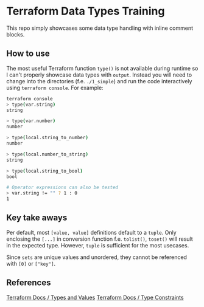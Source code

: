 # Terraform Data Types Training

This repo simply showcases some data type handling with inline comment blocks.

## How to use

The most useful Terraform function `type()` is not available during runtime so I can't properly showcase data types with `output`. Instead you will need to change into the directories (f.e. `./1_simple`) and run the code interactively using `terraform console`. For example:

```bash
terraform console
> type(var.string)
string

> type(var.number)
number

> type(local.string_to_number)
number

> type(local.number_to_string)
string

> type(local.string_to_bool)
bool

# Operator expressions can also be tested
> var.string != "" ? 1 : 0
1
```

## Key take aways

Per default, most `[value, value]` definitions default to a `tuple`. Only enclosing the `[...]` in conversion function f.e. `tolist()`, `toset()` will result in the expected type. However, `tuple` is sufficient for the most usecases.

Since `sets` are unique values and unordered, they cannot be referenced with `[0]` or `["key"]`.

## References

[Terraform Docs / Types and Values](https://developer.hashicorp.com/terraform/language/expressions/types)
[Terraform Docs / Type Constraints](https://developer.hashicorp.com/terraform/language/expressions/type-constraints)
